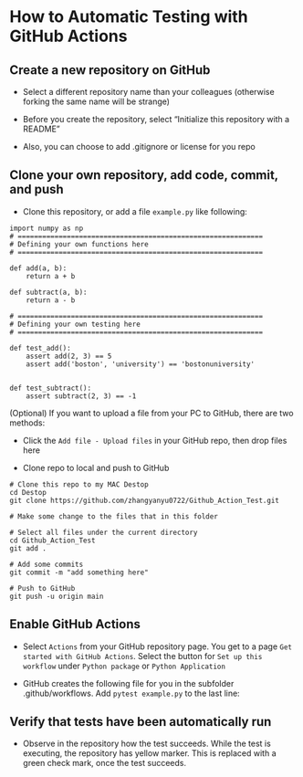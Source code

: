 # How to Automatic Testing with GitHub Actions

## Create a new repository on GitHub

- Select a different repository name than your colleagues (otherwise forking the same name will be strange)

- Before you create the repository, select “Initialize this repository with a README”

- Also, you can choose to add .gitignore or license for you repo

## Clone your own repository, add code, commit, and push

- Clone this repository, or add a file ```example.py``` like following:

```
import numpy as np
# ============================================================
# Defining your own functions here
# ============================================================

def add(a, b):
    return a + b

def subtract(a, b):
    return a - b

# ============================================================
# Defining your own testing here
# ============================================================

def test_add():
    assert add(2, 3) == 5
    assert add('boston', 'university') == 'bostonuniversity'


def test_subtract():
    assert subtract(2, 3) == -1
```

(Optional) If you want to upload a file from your PC to GitHub, there are two methods:

- Click the ```Add file - Upload files``` in your GitHub repo, then drop files here

- Clone repo to local and push to GitHub

```
# Clone this repo to my MAC Destop
cd Destop
git clone https://github.com/zhangyanyu0722/Github_Action_Test.git

# Make some change to the files that in this folder

# Select all files under the current directory
cd Github_Action_Test
git add .

# Add some commits
git commit -m "add something here"

# Push to GitHub
git push -u origin main
```

## Enable GitHub Actions

- Select ```Actions``` from your GitHub repository page. You get to a page ```Get started with GitHub Actions```. Select the button for ```Set up this workflow``` under ```Python package``` or ```Python Application```

- GitHub creates the following file for you in the subfolder .github/workflows. Add ```pytest example.py``` to the last line:

## Verify that tests have been automatically run

- Observe in the repository how the test succeeds. While the test is executing, the repository has yellow marker. This is replaced with a green check mark, once the test succeeds.




